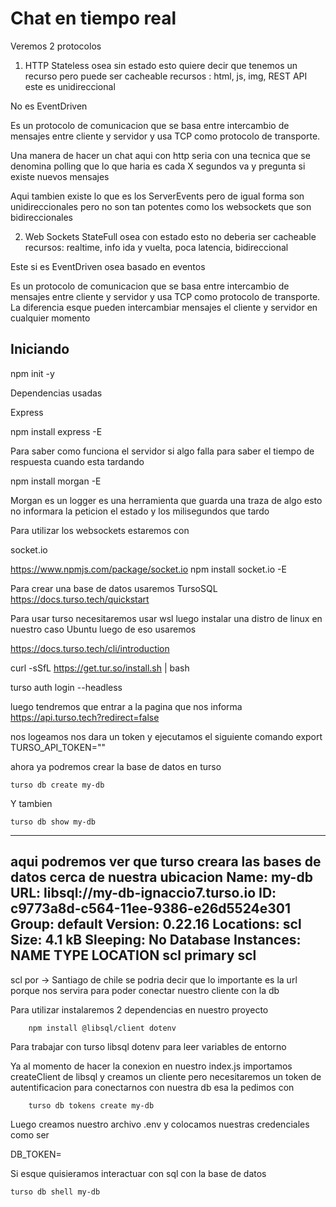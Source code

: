 # Chat en tiempo real
Veremos 2 protocolos
1. HTTP
Stateless osea sin estado
esto quiere decir que tenemos un recurso pero puede ser cacheable 
recursos : html, js, img, REST API
este es unidireccional

No es EventDriven

Es un protocolo de comunicacion que se basa entre intercambio de mensajes entre cliente y servidor y usa TCP como protocolo de transporte.

Una manera de hacer un chat aqui con http seria con una tecnica que se denomina polling que lo que haria es cada X segundos va y pregunta si existe nuevos mensajes

Aqui tambien existe lo que es los ServerEvents pero de igual forma son unidireccionales pero no son tan potentes como los websockets que son bidireccionales

2. Web Sockets
StateFull osea con estado
esto no deberia ser cacheable
recursos: realtime, info ida y vuelta, poca latencia, bidireccional

Este si es EventDriven osea basado en eventos

Es un protocolo de comunicacion que se basa entre intercambio de mensajes entre cliente y servidor y usa TCP como protocolo de transporte. La diferencia esque pueden intercambiar mensajes el cliente y servidor en cualquier momento


## Iniciando

npm init -y

Dependencias usadas

Express

npm install express -E

Para saber como funciona el servidor si algo falla para saber el tiempo de respuesta cuando esta tardando

npm install morgan -E

Morgan es un logger es una herramienta que guarda una traza de algo
esto no informara la peticion el estado y los milisegundos que tardo

Para utilizar los websockets estaremos con

socket.io

https://www.npmjs.com/package/socket.io
npm install socket.io -E


Para crear una base de datos usaremos TursoSQL
https://docs.turso.tech/quickstart

Para usar turso necesitaremos usar wsl
luego instalar una distro de linux
en nuestro caso Ubuntu
luego de eso usaremos 

https://docs.turso.tech/cli/introduction

curl -sSfL https://get.tur.so/install.sh | bash

turso auth login --headless

luego tendremos que entrar a la pagina que nos informa
https://api.turso.tech?redirect=false  

nos logeamos nos dara un token y ejecutamos el siguiente comando
export TURSO_API_TOKEN="<nuestro token>"

ahora ya podremos crear la base de datos en turso
    
    turso db create my-db

Y tambien 

    turso db show my-db
-------------------
aqui podremos ver que turso creara las bases de datos cerca de nuestra ubicacion
Name:           my-db
URL:            libsql://my-db-ignaccio7.turso.io
ID:             c9773a8d-c564-11ee-9386-e26d5524e301
Group:          default
Version:        0.22.16
Locations:      scl
Size:           4.1 kB
Sleeping:       No
Database Instances:
NAME     TYPE        LOCATION
scl      primary     scl
-------------------
scl por -> Santiago de chile
se podria decir que lo importante es la url porque nos servira para poder conectar nuestro cliente con la db

Para utilizar instalaremos 2 dependencias en nuestro proyecto

```
    npm install @libsql/client dotenv
```
Para trabajar con turso libsql
dotenv para leer variables de entorno

Ya al momento de hacer la conexion en nuestro index.js
importamos createClient de libsql y creamos un cliente pero necesitaremos un token de autentificacion para conectarnos con nuestra db esa la pedimos con 

```
    turso db tokens create my-db
```

Luego creamos nuestro archivo .env y colocamos nuestras credenciales
como ser 

DB_TOKEN=<my-token>

Si esque quisieramos interactuar con sql con la base de datos

    turso db shell my-db